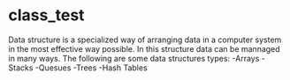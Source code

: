 # class_test
Data structure is a specialized way of arranging data in a computer system in the most effective way possible. In this structure data can be mannaged in many ways. The following are some data structures types:
-Arrays
-Stacks
-Quesues
-Trees
-Hash Tables
